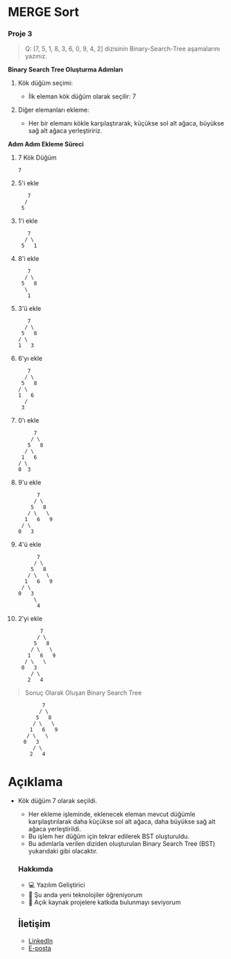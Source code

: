 # MERGE Sort

### Proje 3

> Q: [7, 5, 1, 8, 3, 6, 0, 9, 4, 2] dizisinin Binary-Search-Tree aşamalarını yazınız.

**Binary Search Tree Oluşturma Adımları**

1. Kök düğüm seçimi:
   - İlk eleman kök düğüm olarak seçilir: 7

2. Diğer elemanları ekleme:
   - Her bir elemanı kökle karşılaştırarak, küçükse sol alt ağaca, büyükse sağ alt ağaca yerleştiririz.

**Adım Adım Ekleme Süreci**

1. 7 Kök Düğüm

    ```
    7
    ```

2. 5'i ekle

    ```
       7
      /
     5
    ```

3. 1'i ekle

    ```
       7
      / \
     5   1
    ```

4. 8'i ekle

    ```
       7
      / \
     5   8
      \
       1
    ```

5. 3'ü ekle

    ```
       7
      / \
     5   8
    / \
   1   3
    ```

6. 6'yı ekle

    ```
       7
      / \
     5   8
    / \
   1   6
      /
     3
    ```

7. 0'ı ekle

    ```
         7
        / \
       5   8
      / \
     1   6
    / \
   0  3
 
    ```

8. 9'u ekle

    ```
          7
         / \
        5   8
       / \   \
      1   6   9
     / \
    0   3
    ```

9. 4'ü ekle

    ```
          7
         / \
        5   8
       / \   \
      1   6   9
     / \   
    0   3   
         \
          4
    ```

10. 2'yi ekle

    ```
           7
          / \
         5   8
        / \   \
       1   6   9
      / \   \
     0   3   
        / \
       2   4
    ```

> Sonuç Olarak Oluşan Binary Search Tree

```
           7
          / \
         5   8
        / \   \
       1   6   9
      / \   \
     0   3   
        / \
       2   4
```

# Açıklama

- Kök düğüm 7 olarak seçildi.
    - Her ekleme işleminde, eklenecek eleman mevcut düğümle karşılaştırılarak daha küçükse sol alt ağaca, daha büyükse sağ alt ağaca yerleştirildi.
    - Bu işlem her düğüm için tekrar edilerek BST oluşturuldu.
    - Bu adımlarla verilen diziden oluşturulan Binary Search Tree (BST) yukarıdaki gibi olacaktır.

    ### Hakkımda

    - 💻 Yazılım Geliştirici
    - 🌱 Şu anda yeni teknolojiler öğreniyorum
    - 🤝 Açık kaynak projelere katkıda bulunmayı seviyorum

    ## İletişim

    - [LinkedIn](https://www.linkedin.com/in/eraycan-sivri-827997226/)
    - [E-posta](mailto:eraycansivri@hotmail.com)